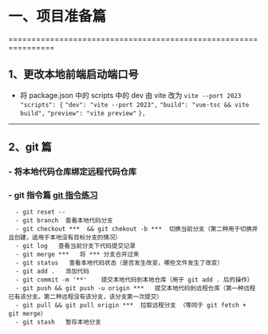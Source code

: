 # 一、项目准备篇
================================================================
## 1、更改本地前端启动端口号
   -  将 package.json 中的 scripts 中的 dev 由 vite 改为 `vite --port 2023`
   `"scripts": {`
      `"dev": "vite --port 2023",`
      `"build": "vue-tsc && vite build",`
      `"preview": "vite preview"`
   `},`
----------------------------------------------------------------
## 2、git 篇
### - 将本地代码仓库绑定远程代码仓库
### - git 指令篇 [git 指令练习](https://learngitbranching.js.org/?locale=zh_CN)
      - git reset --  
      - git branch  查看本地代码分支
      - git checkout ***  && git chekout -b ***  切换当前分支（第二种用于切换并且创建，适用于本地没有目标分支的情况）
      - git log   查看当前分支下代码提交记录
      - git merge ***   将 *** 分支合并过来
      - git status   查看本地代码状态（是否发生改变，哪些文件发生了改变）
      - git add .   添加代码
      - git commit -m '**'    提交本地代码到本地仓库（用于 git add . 后的操作）
      - git push && git push -u origin ***   提交本地代码到远程仓库（第一种远程已有该分支。第二种远程没有该分支，该分支第一次提交）
      - git pull && git pull origin ***  拉取远程分支 （等同于 git fetch + git merge）
      - git stash   暂存本地分支